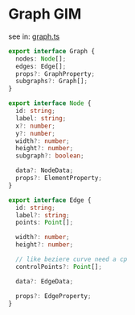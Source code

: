 # Graph GIM

see in: [graph.ts](https://github.com/feakin/feakin/blob/master/packages/exporter/src/model/graph.ts)

```typescript
export interface Graph {
  nodes: Node[];
  edges: Edge[];
  props?: GraphProperty;
  subgraphs?: Graph[];
}

export interface Node {
  id: string;
  label: string;
  x?: number;
  y?: number;
  width?: number;
  height?: number;
  subgraph?: boolean;

  data?: NodeData;
  props?: ElementProperty;
}

export interface Edge {
  id: string;
  label?: string;
  points: Point[];

  width?: number;
  height?: number;

  // like beziere curve need a cp
  controlPoints?: Point[];

  data?: EdgeData;

  props?: EdgeProperty;
}
```

